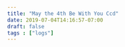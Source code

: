 ```yaml
---
title: "May the 4th Be With You Ccd"
date: 2019-07-04T14:16:57-07:00
draft: false
tags : ["logs"]
---
```

